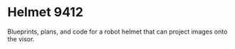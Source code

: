 # Helmet 9412

Blueprints, plans, and code for a robot helmet that can project images onto the visor.



